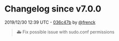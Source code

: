 # Changelog since v7.0.0

2019/12/30 12:39 UTC - [036c47b](https://github.com/hassio-addons/addon-ssh/commit/036c47b94b2086c68b991ef3e86a415c6eda048e) by [@frenck](https://github.com/frenck)
> :ambulance: Fix possible issue with sudo.conf permissions 

